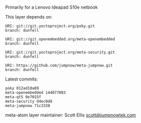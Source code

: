 Primarily for a Lenovo Ideapad S10e netbook

This layer depends on:

    URI: git://git.yoctoproject.org/poky.git
    branch: dunfell

    URI: git://git.openembedded.org/meta-openembedded
    branch: dunfell

    URI: git://git.yoctoproject.org/meta-security.git
    branch: dunfell

    URI: https://github.com/jumpnow/meta-jumpnow.git
    branch: dunfell


Latest commits:

    poky 012ad10a89
    meta-openembedded 144077083
    meta-qt5 0e7015f
    meta-security d4ec0d8
    meta-jumpnow 71c3338

meta-atom layer maintainer: Scott Ellis <scott@jumpnowtek.com>
